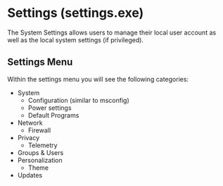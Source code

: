 # Settings (settings.exe)

The System Settings allows users to manage their local user account as well as the local system settings (if privileged).


## Settings Menu

Within the settings menu you will see the following categories:

- System
  - Configuration (similar to msconfig)
  - Power settings
  - Default Programs
- Network
  - Firewall
- Privacy
  - Telemetry
- Groups & Users
- Personalization
  - Theme
- Updates
